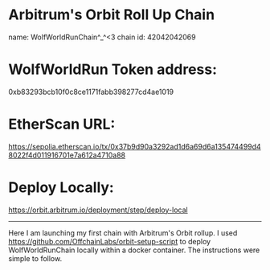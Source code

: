# Arbitrum's Orbit Roll Up Chain
name: WolfWorldRunChain^_^<3
chain id: 42042042069

# WolfWorldRun Token address: 
0xb83293bcb10f0c8ce1171fabb398277cd4ae1019

# EtherScan URL: 
https://sepolia.etherscan.io/tx/0x37b9d90a3292ad1d6a69d6a135474499d48022f4d011916701e7a612a4710a88 

# Deploy Locally:
https://orbit.arbitrum.io/deployment/step/deploy-local

-----------------------------------------------------------------------------------

Here I am launching my first chain with Arbitrum's Orbit rollup. I used https://github.com/OffchainLabs/orbit-setup-script to deploy WolfWorldRunChain locally within a docker container. The instructions were simple to follow.
